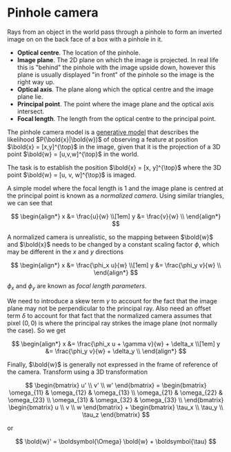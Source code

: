 # Pinhole camera

Rays from an object in the world pass through a pinhole to form an inverted
image on on the back face of a box with a pinhole in it.

* **Optical centre**. The location of the pinhole.
* **Image plane**. The 2D plane on which the image is projected. In real life
this is "behind" the pinhole with the image upside down, however this plane is
usually displayed "in front" of the pinhole so the image is the right way up.
* **Optical axis**. The plane along which the optical centre and the image plane
lie.
* **Principal point**. The point where the image plane and the optical axis
intersect.
* **Focal length**. The length from the optical centre to the principal point.

The pinhole camera model is a [generative model](202210171325.md) that describes
the likelihood $P(\bold{x}|\bold{w})$ of observing a feature at position
$\bold{x} = [x,y]^{\top}$ in the image, given that it is the projection of a 3D
point $\bold{w} = [u,v,w]^{\top}$ in the world.

The task is to establish the position $\bold{x} = [x, y]^{\top}$ where the 3D
point $\bold{w} = [u, v, w]^{\top}$ is imaged.

A simple model where the focal length is 1 and the image plane is centred at the
principal point is known as a *normalized camera*. Using similar triangles, we
can see that

$$
\begin{align*}
x &= \frac{u}{w} \\[1em]
y &= \frac{v}{w} \\
\end{align*}
$$

A normalized camera is unrealistic, so the mapping between $\bold{w}$ and
$\bold{x}$ needs to be changed by a constant scaling factor $\phi$, which may be
different in the $x$ and $y$ directions

$$
\begin{align*}
x &= \frac{\phi_x u}{w} \\[1em]
y &= \frac{\phi_y v}{w} \\
\end{align*}
$$

$\phi_x$ and $\phi_y$ are known as *focal length parameters*.

We need to introduce a skew term $\gamma$ to account for the fact that the
image plane may not be perpendicular to the principal ray. Also need an offset
term $\delta$ to account for that fact that the normalized camera assumes that
pixel $(0,0)$ is where the principal ray strikes the image plane (not
normally the case). So we get

$$
\begin{align*}
x &= \frac{\phi_x u + \gamma v}{w} + \delta_x \\[1em]
y &= \frac{\phi_y v}{w} + \delta_y \\
\end{align*}
$$

Finally, $\bold{w}$ is generally not expressed in the frame of reference of the
camera. Transform using a 3D transformation

$$
\begin{bmatrix} u' \\ v' \\ w' \end{bmatrix} =
\begin{bmatrix}
\omega_{11} & \omega_{12} & \omega_{13} \\
\omega_{21} & \omega_{22} & \omega_{23} \\
\omega_{31} & \omega_{32} & \omega_{33} \\
\end{bmatrix}
\begin{bmatrix} u \\ v \\ w \end{bmatrix} +
\begin{bmatrix} \tau_x \\ \tau_y \\ \tau_z \end{bmatrix}
$$

or

$$
\bold{w}' = \boldsymbol{\Omega} \bold{w} + \boldsymbol{\tau}
$$

